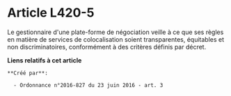 # Article L420-5

Le gestionnaire d'une plate-forme de négociation veille à ce que ses règles en matière de services de colocalisation soient
transparentes, équitables et non discriminatoires, conformément à des critères définis par décret.

**Liens relatifs à cet article**

	**Créé par**:

	  - Ordonnance n°2016-827 du 23 juin 2016 - art. 3
